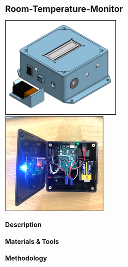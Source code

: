 # Room-Temperature-Monitor
![cad](https://github.com/ibyteibit/Room-Temperature-Monitor/blob/main/pics/CAD.png) ![final](https://github.com/ibyteibit/Room-Temperature-Monitor/blob/main/pics/Final.png)
## Description

## Materials & Tools

## Methodology
